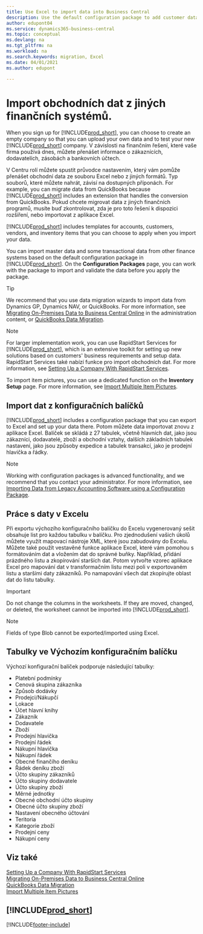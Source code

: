 ```yaml
---
title: Use Excel to import data into Business Central
description: Use the default configuration package to add customer data in Excel and import the data back into Business Central.
author: edupont04
ms.service: dynamics365-business-central
ms.topic: conceptual
ms.devlang: na
ms.tgt_pltfrm: na
ms.workload: na
ms.search.keywords: migration, Excel
ms.date: 04/01/2021
ms.author: edupont

---
```

# Import obchodních dat z jiných finančních systémů.

When you sign up for [!INCLUDE[prod_short](includes/prod_short.md)], you can choose to create an empty company so that you can upload your own data and to test your new [!INCLUDE[prod_short](includes/prod_short.md)] company. V závislosti na finančním řešení, které vaše firma používá dnes, můžete přenášet informace o zákaznících, dodavatelích, zásobách a bankovních účtech.

V Centru rolí můžete spustit průvodce nastavením, který vám pomůže přenášet obchodní data ze souboru Excel nebo z jiných formátů. Typ souborů, které můžete nahrát, závisí na dostupných příponách. For example, you can migrate data from QuickBooks because [!INCLUDE[prod_short](includes/prod_short.md)] includes an extension that handles the conversion from QuickBooks. Pokud chcete migrovat data z jiných finančních programů, musíte buď zkontrolovat, zda je pro toto řešení k dispozici rozšíření, nebo importovat z aplikace Excel.

[!INCLUDE[prod_short](includes/prod_short.md)] includes templates for accounts, customers, vendors, and inventory items that you can choose to apply when you import your data.

You can import master data and some transactional data from other finance systems based on the default configuration package in [!INCLUDE[prod_short](includes/prod_short.md)]. On the **Configuration Packages** page, you can work with the package to import and validate the data before you apply the package.

> [!TIP]  
> We recommend that you use data migration wizards to import data from Dynamics GP, Dynamics NAV, or QuickBooks. For more information, see [Migrating On-Premises Data to Business Central Online](/dynamics365/business-central/dev-itpro/administration/migrate-data) in the administration content, or [QuickBooks Data Migration](ui-extensions-quickbooks-data-migration.md).

> [!NOTE]  
> For larger implementation work, you can use RapidStart Services for [!INCLUDE[prod_short](includes/prod_short.md)], which is an extensive toolkit for setting up new solutions based on customers' business requirements and setup data. RapidStart Services také nabízí funkce pro import obchodních dat. For more information, see [Setting Up a Company With RapidStart Services](admin-set-up-a-company-with-rapidstart.md).

To import item pictures, you can use a dedicated function on the **Inventory Setup** page. For more information, see [Import Multiple Item Pictures](inventory-how-import-item-pictures.md).

## Import dat z konfiguračních balíčků
[!INCLUDE[prod_short](includes/prod_short.md)] includes a configuration package that you can export to Excel and set up your data there. Potom můžete data importovat znovu z aplikace Excel. Balíček se skládá z 27 tabulek, včetně hlavních dat, jako jsou zákazníci, dodavatelé, zboží a obchodní vztahy, dalších základních tabulek nastavení, jako jsou způsoby expedice a tabulek transakcí, jako je prodejní hlavička a řádky.

> [!NOTE]  
> Working with configuration packages is advanced functionality, and we recommend that you contact your administrator. For more information, see [Importing Data from Legacy Accounting Software using a Configuration Package](across-import-data-configuration-packages.md).

## Práce s daty v Excelu
Při exportu výchozího konfiguračního balíčku do Excelu vygenerovaný sešit obsahuje list pro každou tabulku v balíčku. Pro zjednodušení vašich úkolů můžete využít mapovací nástroje XML, které jsou zabudovány do Excelu. Můžete také použít vestavěné funkce aplikace Excel, které vám pomohou s formátováním dat a vložením dat do správné buňky. Například, přidání prázdného listu a zkopírování starších dat. Potom vytvořte vzorec aplikace Excel pro mapování dat v transformačním listu mezi poli v exportovaném listu a staršími daty zákazníků. Po namapování všech dat zkopírujte oblast dat do listu tabulky.

> [!IMPORTANT]  
> Do not change the columns in the worksheets. If they are moved, changed, or deleted, the worksheet cannot be imported into [!INCLUDE[prod_short](includes/prod_short.md)].

> [!NOTE]
> Fields of type Blob cannot be exported/imported using Excel.

## Tabulky ve Výchozím konfiguračním balíčku
Výchozí konfigurační balíček podporuje následující tabulky:

- Platební podmínky
- Cenová skupina zákazníka
- Způsob dodávky
- Prodejci/Nákupčí
- Lokace
- Účet hlavní knihy
- Zákazník
- Dodavatele
- Zboží
- Prodejní hlavička
- Prodejní řádek
- Nákupní hlavička
- Nákupní řádek
- Obecné finančího deníku
- Řádek deníku zboží
- Účto skupiny zákazníků
- Účto skupiny dodavatele
- Účto skupiny zboží
- Měrné jednotky
- Obecné obchodní účto skupiny
- Obecné účto skupiny zboží
- Nastavení obecného účtování
- Teritoria
- Kategorie zboží
- Prodejní ceny
- Nákupní ceny

## Viz také
[Setting Up a Company With RapidStart Services](admin-set-up-a-company-with-rapidstart.md)  
[Migrating On-Premises Data to Business Central Online](/dynamics365/business-central/dev-itpro/administration/migrate-data)  
[QuickBooks Data Migration](ui-extensions-quickbooks-data-migration.md)  
[Import Multiple Item Pictures](inventory-how-import-item-pictures.md)

## [!INCLUDE[prod_short](includes/free_trial_md.md)]


[!INCLUDE[footer-include](includes/footer-banner.md)]